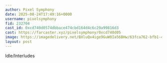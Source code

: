 ```yaml
---
author: Pixel Symphony
date: 2025-08-24T17:49:16+0000
username: pixelsymphony
fid: 232704
cast_id: 0xcd740d0574dbbace474cbd164d4c6c29a99816d3
cast: https://farcaster.xyz/pixelsymphony/0xcd740d05
image: https://imagedelivery.net/BXluQx4ige9GuW0Ia56BHw/63fca762-bfb1-4d3f-7fb2-7a13960d7200/original
layout: post
---
```

Idle/Interludes  

<img src='https://imagedelivery.net/BXluQx4ige9GuW0Ia56BHw/63fca762-bfb1-4d3f-7fb2-7a13960d7200/original' alt='' referrerpolicy='no-referrer'/>